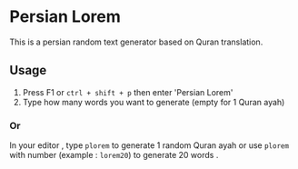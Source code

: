 # Persian Lorem

This is a persian random text generator based on Quran translation.

## Usage

1. Press F1 or `ctrl + shift + p` then enter 'Persian Lorem'
2. Type how many words you want to generate (empty for 1 Quran ayah)

### Or

In your editor , type `plorem` to generate 1 random Quran ayah or use `plorem` with number (example : `lorem20`) to generate 20 words .
